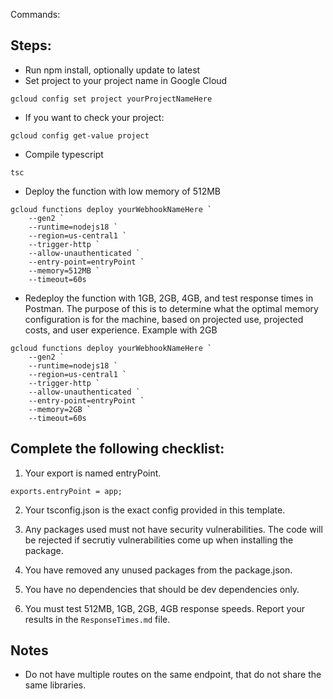 
Commands:

## Steps:
 
- Run npm install, optionally update to latest
- Set project to your project name in Google Cloud
```
gcloud config set project yourProjectNameHere
```
- If you want to check your project: 
```
gcloud config get-value project
```

- Compile typescript
```
tsc
```
- Deploy the function with low memory of 512MB
```
gcloud functions deploy yourWebhookNameHere `
    --gen2 `
    --runtime=nodejs18 `
    --region=us-central1 `
    --trigger-http `
    --allow-unauthenticated `
    --entry-point=entryPoint `
    --memory=512MB `
    --timeout=60s
```
- Redeploy the function with 1GB, 2GB, 4GB, and test response times in Postman. The purpose of this is to determine what the optimal memory configuration is for the machine, based on projected use, projected costs, and user experience. Example with 2GB
```
gcloud functions deploy yourWebhookNameHere `
    --gen2 `
    --runtime=nodejs18 `
    --region=us-central1 `
    --trigger-http `
    --allow-unauthenticated `
    --entry-point=entryPoint `
    --memory=2GB `
    --timeout=60s
```



## Complete the following checklist: 
1. Your export is named entryPoint.
```
exports.entryPoint = app;
```
2. Your tsconfig.json is the exact config provided in this template.

3. Any packages used must not have security vulnerabilities. The code will be rejected if secrutiy vulnerabilities come up when installing the package.

4. You have removed any unused packages from the package.json.

5. You have no dependencies that should be dev dependencies only.

6. You must test 512MB, 1GB, 2GB, 4GB response speeds. Report your results in the ``ResponseTimes.md`` file.

## Notes
- Do not have multiple routes on the same endpoint, that do not share the same libraries.